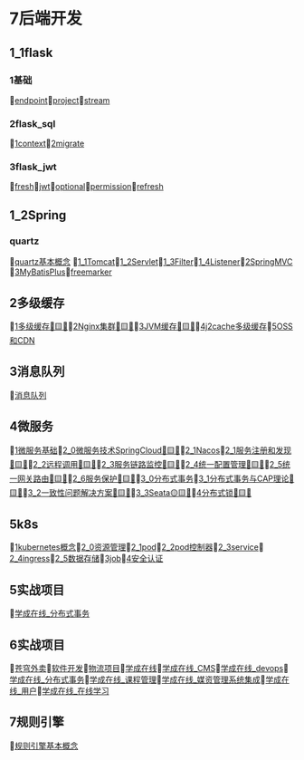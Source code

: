 # 7后端开发
## 1_1flask
### 1基础
📝[endpoint](/7后端开发/1_1flask/1基础/endpoint.md)📝[project](/7后端开发/1_1flask/1基础/project.md)📝[stream](/7后端开发/1_1flask/1基础/stream.md)
### 2flask_sql
📝[1context](/7后端开发/1_1flask/2flask_sql/1context.md)📝[2migrate](/7后端开发/1_1flask/2flask_sql/2migrate.md)
### 3flask_jwt
📝[fresh](/7后端开发/1_1flask/3flask_jwt/fresh.md)📝[jwt](/7后端开发/1_1flask/3flask_jwt/jwt.md)📝[optional](/7后端开发/1_1flask/3flask_jwt/optional.md)📝[permission](/7后端开发/1_1flask/3flask_jwt/permission.md)📝[refresh](/7后端开发/1_1flask/3flask_jwt/refresh.md)
## 1_2Spring
### quartz
📝[quartz基本概念](/7后端开发/1_2Spring/quartz/quartz基本概念.md)
📝[1_1Tomcat](/7后端开发/1_2Spring/1_1Tomcat.md)📝[1_2Servlet](/7后端开发/1_2Spring/1_2Servlet.md)📝[1_3Filter](/7后端开发/1_2Spring/1_3Filter.md)📝[1_4Listener](/7后端开发/1_2Spring/1_4Listener.md)📝[2SpringMVC](/7后端开发/1_2Spring/2SpringMVC.md)📝[3MyBatisPlus](/7后端开发/1_2Spring/3MyBatisPlus.md)📝[freemarker](/7后端开发/1_2Spring/freemarker.md)
## 2多级缓存
📝[1多级缓存🔴🟨💛](/7后端开发/2多级缓存/1多级缓存🔴🟨💛.md)📝[2Nginx集群🔴🟨💛](/7后端开发/2多级缓存/2Nginx集群🔴🟨💛.md)📝[3JVM缓存🔴🟨💛](/7后端开发/2多级缓存/3JVM缓存🔴🟨💛.md)📝[4j2cache多级缓存](/7后端开发/2多级缓存/4j2cache多级缓存.md)📝[5OSS和CDN](/7后端开发/2多级缓存/5OSS和CDN.md)
## 3消息队列
📝[消息队列](/7后端开发/3消息队列/消息队列.md)
## 4微服务
📝[1微服务基础](/7后端开发/4微服务/1微服务基础.md)📝[2_0微服务技术SpringCloud🔴🟨💛](/7后端开发/4微服务/2_0微服务技术SpringCloud🔴🟨💛.md)📝[2_1Nacos](/7后端开发/4微服务/2_1Nacos.md)📝[2_1服务注册和发现🔴🟨💛](/7后端开发/4微服务/2_1服务注册和发现🔴🟨💛.md)📝[2_2远程调用🔴🟨💛](/7后端开发/4微服务/2_2远程调用🔴🟨💛.md)📝[2_3服务链路监控🔴🟨💛](/7后端开发/4微服务/2_3服务链路监控🔴🟨💛.md)📝[2_4统一配置管理🔴🟨💛](/7后端开发/4微服务/2_4统一配置管理🔴🟨💛.md)📝[2_5统一网关路由🔴🟨💛](/7后端开发/4微服务/2_5统一网关路由🔴🟨💛.md)📝[2_6服务保护🔴🟨💛](/7后端开发/4微服务/2_6服务保护🔴🟨💛.md)📝[3_0分布式事务](/7后端开发/4微服务/3_0分布式事务.md)📝[3_1分布式事务与CAP理论🔴🟨💛](/7后端开发/4微服务/3_1分布式事务与CAP理论🔴🟨💛.md)📝[3_2一致性问题解决方案🔴🟨💛](/7后端开发/4微服务/3_2一致性问题解决方案🔴🟨💛.md)📝[3_3Seata🟡🟨💛](/7后端开发/4微服务/3_3Seata🟡🟨💛.md)📝[4分布式锁🔴🟨💛](/7后端开发/4微服务/4分布式锁🔴🟨💛.md)
## 5k8s
📝[1kubernetes概念](/7后端开发/5k8s/1kubernetes概念.md)📝[2_0资源管理](/7后端开发/5k8s/2_0资源管理.md)📝[2_1pod](/7后端开发/5k8s/2_1pod.md)📝[2_2pod控制器](/7后端开发/5k8s/2_2pod控制器.md)📝[2_3service](/7后端开发/5k8s/2_3service.md)📝[2_4ingress](/7后端开发/5k8s/2_4ingress.md)📝[2_5数据存储](/7后端开发/5k8s/2_5数据存储.md)📝[3job](/7后端开发/5k8s/3job.md)📝[4安全认证](/7后端开发/5k8s/4安全认证.md)
## 5实战项目
📝[学成在线_分布式事务](/7后端开发/5实战项目/学成在线_分布式事务.md)
## 6实战项目
📝[苍穹外卖](/7后端开发/6实战项目/苍穹外卖.md)📝[软件开发](/7后端开发/6实战项目/软件开发.md)📝[物流项目](/7后端开发/6实战项目/物流项目.md)📝[学成在线](/7后端开发/6实战项目/学成在线.md)📝[学成在线_CMS](/7后端开发/6实战项目/学成在线_CMS.md)📝[学成在线_devops](/7后端开发/6实战项目/学成在线_devops.md)📝[学成在线_分布式事务](/7后端开发/6实战项目/学成在线_分布式事务.md)📝[学成在线_课程管理](/7后端开发/6实战项目/学成在线_课程管理.md)📝[学成在线_媒资管理系统集成](/7后端开发/6实战项目/学成在线_媒资管理系统集成.md)📝[学成在线_用户](/7后端开发/6实战项目/学成在线_用户.md)📝[学成在线_在线学习](/7后端开发/6实战项目/学成在线_在线学习.md)
## 7规则引擎
📝[规则引擎基本概念](/7后端开发/7规则引擎/规则引擎基本概念.md)
